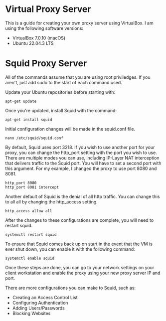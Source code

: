 # Virtual Proxy Server
This is a guide for creating your own proxy server using VirtualBox. I am using the following software versions:
- VirtualBox 7.0.10 (macOS)
- Ubuntu 22.04.3 LTS



# Squid Proxy Server
All of the commands assume that you are using root priviledges. If you aren't, just add sudo to the start of each command used.

Update your Ubuntu repositories before starting with:
```
apt-get update
```
Once you're updated, install Squid with the command:
```
apt-get install squid
```
Initial configuration changes will be made in the squid.conf file.
```
nano /etc/squid/squid.conf
```
By default, Squid uses port 3218. If you wish to use another port for your proxy, you can change the http_port setting with the port you wish to use. There are multiple modes you can use, including IP-Layer NAT interception that delivers traffic to the Squid port. You will have to set a second port with this argument. For my example, I changed the proxy to use port 8080 and 8081.
```
http_port 8080
http_port 8081 intercept
```
Another default of Squid is the denial of all http traffic. You can change this to all all by changing the http_access setting.
```
http_access allow all
```
After the changes to these configurations are complete, you will need to restart squid.
```
systemctl restart squid
```
To ensure that Squid comes back up on start in the event that the VM is ever shut down, you can enable it with the following command:
```
systemctl enable squid
```

Once these steps are done, you can go to your network settings on your client workstation and enable the proxy using your new proxy server IP and port.

There are more configurations you can make to Squid, such as:
- Creating an Access Control List
- Configuring Authentication
- Adding Users/Passwords
- Blocking Websites
